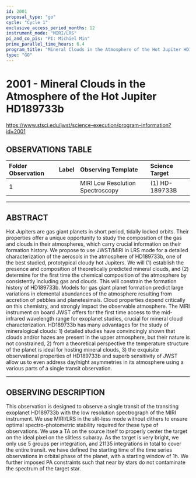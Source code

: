 ```yaml
---
id: 2001
proposal_type: "go"
cycle: "Cycle 1"
exclusive_access_period_months: 12
instrument_mode: "MIRI/LRS"
pi_and_co_pis: "PI: Michiel Min"
prime_parallel_time_hours: 6.4
program_title: "Mineral Clouds in the Atmosphere of the Hot Jupiter HD189733b"
type: "GO"
---
```

# 2001 - Mineral Clouds in the Atmosphere of the Hot Jupiter HD189733b
https://www.stsci.edu/jwst/science-execution/program-information?id=2001
## OBSERVATIONS TABLE
| Folder Observation | Label | Observing Template            | Science Target  |
| :----------------- | :---- | :---------------------------- | :-------------- |
| 1                  |       | MIRI Low Resolution Spectroscopy | (1) HD-189733B |

---

## ABSTRACT

Hot Jupiters are gas giant planets in short period, tidally locked orbits. Their properties offer a unique opportunity to study the composition of the gas and clouds in their atmospheres, which carry crucial information on their formation history. We propose to use JWST/MIRI in LRS mode for a detailed characterization of the aerosols in the atmosphere of HD189733b, one of the best studied, prototypical cloudy hot Jupiters. We will (1) establish the presence and composition of theoretically predicted mineral clouds, and (2) determine for the first time the chemical composition of the atmosphere by consistently including gas and clouds. This will constrain the formation history of HD189733b. Models for gas giant planet formation predict large variations in elemental abundances of the atmosphere resulting from accretion of pebbles and planetesimals. Cloud properties depend critically on this chemistry, and strongly impact the observable atmosphere. The MIRI instrument on board JWST offers for the first time access to the mid-infrared wavelength range for exoplanet studies, crucial for mineral cloud characterization. HD189733b has many advantages for the study of mineralogical clouds: 1) detailed studies have convincingly shown that clouds and/or hazes are present in the upper atmosphere, but their nature is not constrained, 2) from a theoretical perspective the temperature structure of the planet is ideal for hosting mineral clouds, 3) the exquisite observational properties of HD189733b and superb sensitivity of JWST allow us to even address day/night asymmetries in its atmosphere using a various parts of a single transit observation.

---

## OBSERVING DESCRIPTION

This observation is designed to observe a single transit of the transiting exoplanet HD189733b with the low resolution spectrograph of the MIRI instrument. We use MIRI/LRS in the slit-less mode without dithers to ensure optimal spectro-photometric stability required for these type of observations. We use a TA on the source itself to properly center the target on the ideal pixel on the slitless subaray. As the target is very bright, we only use 5 groups per integration, and 21135 integrations in total to cover the entire transit. we have defined the starting time of the time series observations in orbital phase of the planet, with a starting window of 1h. We further imposed PA constraints such that near by stars do not contaminate the spectrum of the target star.